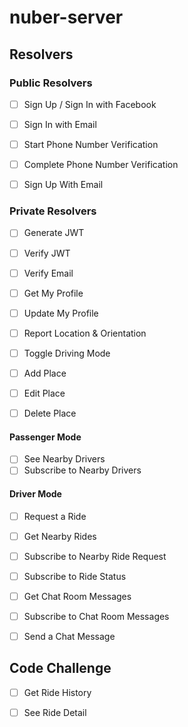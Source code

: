 # nuber-server

## Resolvers 

### Public Resolvers
- [ ] Sign Up / Sign In with Facebook
- [ ] Sign In with Email
- [ ] Start Phone Number Verification
- [ ] Complete Phone Number Verification
- [ ] Sign Up With Email


### Private Resolvers

- [ ] Generate JWT
- [ ] Verify JWT
- [ ] Verify Email
- [ ] Get My Profile 
- [ ] Update My Profile
- [ ] Report Location & Orientation
- [ ] Toggle Driving Mode

- [ ] Add Place
- [ ] Edit Place
- [ ] Delete Place

#### Passenger Mode 
- [ ] See Nearby Drivers
- [ ] Subscribe to Nearby Drivers

#### Driver Mode 
- [ ] Request a Ride
- [ ] Get Nearby Rides
- [ ] Subscribe to Nearby Ride Request
- [ ] Subscribe to Ride Status

- [ ] Get Chat Room Messages
- [ ] Subscribe to Chat Room Messages
- [ ] Send a Chat Message

## Code Challenge
- [ ] Get Ride History
- [ ] See Ride Detail






